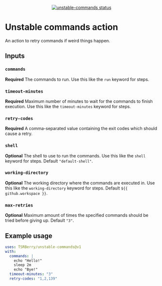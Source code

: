 <p align="center">
  <a href="https://github.com/TSRBerry/unstable-commands/actions"><img alt="unstable-commands status" src="https://github.com/TSRBerry/unstable-commands/workflows/Test/badge.svg"></a>
</p>

# Unstable commands action

An action to retry commands if weird things happen.

## Inputs

### `commands`

**Required** The commands to run. Use this like the `run` keyword for steps.

### `timeout-minutes`

**Required** Maximum number of minutes to wait for the commands to finish execution. Use this like the `timeout-minutes` keyword for steps.

### `retry-codes`

**Required** A comma-separated value containing the exit codes which should cause a retry.

### `shell`

**Optional** The shell to use to run the commands. Use this like the `shell` keyword for steps. Default `"default-shell"`.

### `working-directory`

**Optional** The working directory where the commands are executed in. Use this like the `working-directory` keyword for steps. Default `${{ github.workspace }}`.

### `max-retries`

**Optional** Maximum amount of times the specified commands should be tried before giving up. Default `"3"`.

## Example usage

```yaml
uses: TSRBerry/unstable-commands@v1
with:
  commands: |
    echo "Hello!"
    sleep 2m
    echo "Bye!"
  timeout-minutes: "3"
  retry-codes: "1,2,139"
```
